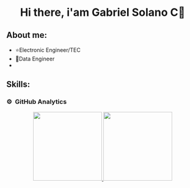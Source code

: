 <div align="center">
<h1 align="center">Hi there, i'am Gabriel Solano C👋</h1>
</div>


## About me:

- ⭐Electronic Engineer/TEC
- 📲Data Engineer
- 
## Skills:

### ⚙️ &nbsp;GitHub Analytics

<p align="center">
<a href="https://github.com/SolanoCoronado">
  <img height="180em" src="https://github-readme-stats-eight-theta.vercel.app/api?username=SolanoCoronado&show_icons=true&theme=algolia&include_all_commits=true&count_private=true"/>
  <img height="180em" src="https://github-readme-stats-eight-theta.vercel.app/api/top-langs/?username=SolanoCoronado&layout=compact&langs_count=8&theme=algolia"/>
</a>
</p>
